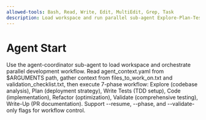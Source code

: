 ```yaml
---
allowed-tools: Bash, Read, Write, Edit, MultiEdit, Grep, Task
description: Load workspace and run parallel sub-agent Explore-Plan-Test-Code workflow
---
```


# Agent Start

Use the agent-coordinator sub-agent to load workspace and orchestrate parallel development workflow. Read agent_context.yaml from $ARGUMENTS path, gather context from files_to_work_on.txt and validation_checklist.txt, then execute 7-phase workflow: Explore (codebase analysis), Plan (deployment strategy), Write Tests (TDD setup), Code (implementation), Refactor (optimization), Validate (comprehensive testing), Write-Up (PR documentation). Support --resume, --phase, and --validate-only flags for workflow control.
